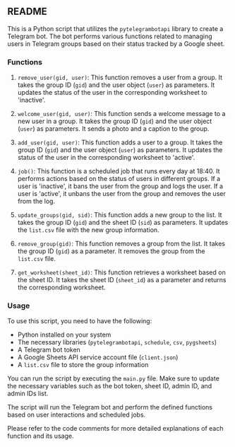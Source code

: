 ## README

This is a Python script that utilizes the `pytelegrambotapi` library to create a Telegram bot. The bot performs various functions related to managing users in Telegram groups based on their status tracked by a Google sheet.

### Functions

1. `remove_user(gid, user)`: This function removes a user from a group. It takes the group ID (`gid`) and the user object (`user`) as parameters. It updates the status of the user in the corresponding worksheet to 'inactive'.

2. `welcome_user(gid, user)`: This function sends a welcome message to a new user in a group. It takes the group ID (`gid`) and the user object (`user`) as parameters. It sends a photo and a caption to the group.

3. `add_user(gid, user)`: This function adds a user to a group. It takes the group ID (`gid`) and the user object (`user`) as parameters. It updates the status of the user in the corresponding worksheet to 'active'.

4. `job()`: This function is a scheduled job that runs every day at 18:40. It performs actions based on the status of users in different groups. If a user is 'inactive', it bans the user from the group and logs the user. If a user is 'active', it unbans the user from the group and removes the user from the log.

5. `update_groups(gid, sid)`: This function adds a new group to the list. It takes the group ID (`gid`) and the sheet ID (`sid`) as parameters. It updates the `list.csv` file with the new group information.

6. `remove_group(gid)`: This function removes a group from the list. It takes the group ID (`gid`) as a parameter. It removes the group from the `list.csv` file.

7. `get_worksheet(sheet_id)`: This function retrieves a worksheet based on the sheet ID. It takes the sheet ID (`sheet_id`) as a parameter and returns the corresponding worksheet.

### Usage

To use this script, you need to have the following:

- Python installed on your system
- The necessary libraries (`pytelegrambotapi`, `schedule`, `csv`, `pygsheets`)
- A Telegram bot token
- A Google Sheets API service account file (`client.json`)
- A `list.csv` file to store the group information

You can run the script by executing the `main.py` file. Make sure to update the necessary variables such as the bot token, sheet ID, admin ID, and admin IDs list.

The script will run the Telegram bot and perform the defined functions based on user interactions and scheduled jobs.

Please refer to the code comments for more detailed explanations of each function and its usage.